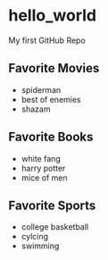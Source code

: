 # hello_world
My first GitHub Repo


## Favorite Movies

- spiderman
- best of enemies
- shazam

## Favorite Books

- white fang
- harry potter
- mice of men

## Favorite Sports

- college basketball
- cylcing
- swimming
